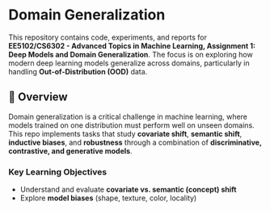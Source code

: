 # Domain Generalization

This repository contains code, experiments, and reports for **EE5102/CS6302 - Advanced Topics in Machine Learning, Assignment 1: Deep Models and Domain Generalization**. The focus is on exploring how modern deep learning models generalize across domains, particularly in handling **Out-of-Distribution (OOD)** data.

## 📌 Overview

Domain generalization is a critical challenge in machine learning, where models trained on one distribution must perform well on unseen domains. This repo implements tasks that study **covariate shift**, **semantic shift**, **inductive biases**, and **robustness** through a combination of **discriminative, contrastive, and generative models**.

### Key Learning Objectives
- Understand and evaluate **covariate vs. semantic (concept) shift**  
- Explore **model biases** (shape, texture, color, locality)  
